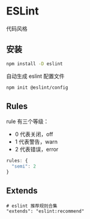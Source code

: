 # ESLint

代码风格

## 安装

```sh
npm install -D eslint
```

自动生成 eslint 配置文件

```sh
npm init @eslint/config
```

## Rules

rule 有三个等级：

- 0 代表关闭，off
- 1 代表警告，warn
- 2 代表错误，error

```js
rules: {
  "semi": 2
}
```

## Extends

```
# eslint 推荐规则合集
"extends": "eslint:recommend"
```
